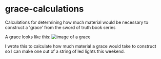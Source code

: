 # grace-calculations
Calculations for determining how much material would be necessary to construct a 'grace' from the sword of truth book series

A grace looks like this: 
![image of a grace](https://s-media-cache-ak0.pinimg.com/originals/82/21/33/8221334f44c7bc8f23364faa450ee83c.jpg)

I wrote this to calculate how much material a grace would take to construct so I can make one out of a string of led lights this weekend.
